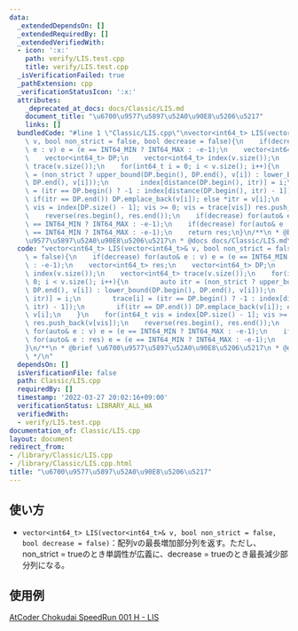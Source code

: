 ```yaml
---
data:
  _extendedDependsOn: []
  _extendedRequiredBy: []
  _extendedVerifiedWith:
  - icon: ':x:'
    path: verify/LIS.test.cpp
    title: verify/LIS.test.cpp
  _isVerificationFailed: true
  _pathExtension: cpp
  _verificationStatusIcon: ':x:'
  attributes:
    _deprecated_at_docs: docs/Classic/LIS.md
    document_title: "\u6700\u9577\u5897\u52A0\u90E8\u5206\u5217"
    links: []
  bundledCode: "#line 1 \"Classic/LIS.cpp\"\nvector<int64_t> LIS(vector<int64_t>&\
    \ v, bool non_strict = false, bool decrease = false){\n    if(decrease) for(auto&\
    \ e : v) e = (e == INT64_MIN ? INT64_MAX : -e-1);\n    vector<int64_t> res;\n\
    \    vector<int64_t> DP;\n    vector<int64_t> index(v.size());\n    vector<int64_t>\
    \ trace(v.size());\n    for(int64_t i = 0; i < v.size(); i++){\n        auto itr\
    \ = (non_strict ? upper_bound(DP.begin(), DP.end(), v[i]) : lower_bound(DP.begin(),\
    \ DP.end(), v[i]));\n        index[distance(DP.begin(), itr)] = i;\n        trace[i]\
    \ = (itr == DP.begin() ? -1 : index[distance(DP.begin(), itr) - 1]);\n       \
    \ if(itr == DP.end()) DP.emplace_back(v[i]); else *itr = v[i];\n    }\n    for(int64_t\
    \ vis = index[DP.size() - 1]; vis >= 0; vis = trace[vis]) res.push_back(v[vis]);\n\
    \    reverse(res.begin(), res.end());\n    if(decrease) for(auto& e : v) e = (e\
    \ == INT64_MIN ? INT64_MAX : -e-1);\n    if(decrease) for(auto& e : res) e = (e\
    \ == INT64_MIN ? INT64_MAX : -e-1);\n    return res;\n}\n/**\n * @brief \u6700\
    \u9577\u5897\u52A0\u90E8\u5206\u5217\n * @docs docs/Classic/LIS.md\n */\n"
  code: "vector<int64_t> LIS(vector<int64_t>& v, bool non_strict = false, bool decrease\
    \ = false){\n    if(decrease) for(auto& e : v) e = (e == INT64_MIN ? INT64_MAX\
    \ : -e-1);\n    vector<int64_t> res;\n    vector<int64_t> DP;\n    vector<int64_t>\
    \ index(v.size());\n    vector<int64_t> trace(v.size());\n    for(int64_t i =\
    \ 0; i < v.size(); i++){\n        auto itr = (non_strict ? upper_bound(DP.begin(),\
    \ DP.end(), v[i]) : lower_bound(DP.begin(), DP.end(), v[i]));\n        index[distance(DP.begin(),\
    \ itr)] = i;\n        trace[i] = (itr == DP.begin() ? -1 : index[distance(DP.begin(),\
    \ itr) - 1]);\n        if(itr == DP.end()) DP.emplace_back(v[i]); else *itr =\
    \ v[i];\n    }\n    for(int64_t vis = index[DP.size() - 1]; vis >= 0; vis = trace[vis])\
    \ res.push_back(v[vis]);\n    reverse(res.begin(), res.end());\n    if(decrease)\
    \ for(auto& e : v) e = (e == INT64_MIN ? INT64_MAX : -e-1);\n    if(decrease)\
    \ for(auto& e : res) e = (e == INT64_MIN ? INT64_MAX : -e-1);\n    return res;\n\
    }\n/**\n * @brief \u6700\u9577\u5897\u52A0\u90E8\u5206\u5217\n * @docs docs/Classic/LIS.md\n\
    \ */\n"
  dependsOn: []
  isVerificationFile: false
  path: Classic/LIS.cpp
  requiredBy: []
  timestamp: '2022-03-27 20:02:16+09:00'
  verificationStatus: LIBRARY_ALL_WA
  verifiedWith:
  - verify/LIS.test.cpp
documentation_of: Classic/LIS.cpp
layout: document
redirect_from:
- /library/Classic/LIS.cpp
- /library/Classic/LIS.cpp.html
title: "\u6700\u9577\u5897\u52A0\u90E8\u5206\u5217"
---
```

## 使い方  
- `vector<int64_t> LIS(vector<int64_t>& v, bool non_strict = false, bool decrease = false)`：配列vの最長増加部分列を返す。ただし、non_strict = trueのとき単調性が広義に、decrease = trueのとき最長減少部分列になる。  

## 使用例
<a href="https://atcoder.jp/contests/chokudai_S001/submissions/30497502" target="_blank">AtCoder Chokudai SpeedRun 001 H - LIS</a>
